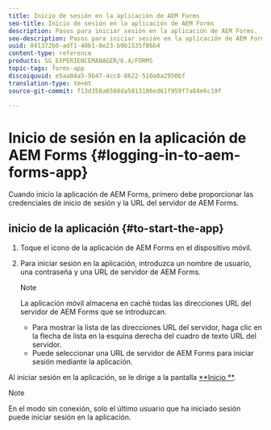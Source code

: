 ```yaml
---
title: Inicio de sesión en la aplicación de AEM Forms
seo-title: Inicio de sesión en la aplicación de AEM Forms
description: Pasos para iniciar sesión en la aplicación de AEM Forms.
seo-description: Pasos para iniciar sesión en la aplicación de AEM Forms.
uuid: 041372b0-adf1-40b1-8e23-b9b1535f86b4
content-type: reference
products: SG_EXPERIENCEMANAGER/6.4/FORMS
topic-tags: forms-app
discoiquuid: e5aa84a5-9b47-4cc8-8622-510a0a2950bf
translation-type: tm+mt
source-git-commit: f13d358a6508da5813186ed61f959f7a84e6c19f

---
```



# Inicio de sesión en la aplicación de AEM Forms {#logging-in-to-aem-forms-app}

Cuando inicio la aplicación de AEM Forms, primero debe proporcionar las credenciales de inicio de sesión y la URL del servidor de AEM Forms.

## inicio de la aplicación {#to-start-the-app}

1. Toque el icono de la aplicación de AEM Forms en el dispositivo móvil.
1. Para iniciar sesión en la aplicación, introduzca un nombre de usuario, una contraseña y una URL de servidor de AEM Forms.

   >[!NOTE]
   >
   >La aplicación móvil almacena en caché todas las direcciones URL del servidor de AEM Forms que se introduzcan.
   >
   >* Para mostrar la lista de las direcciones URL del servidor, haga clic en la flecha de lista en la esquina derecha del cuadro de texto URL del servidor.
   >* Puede seleccionar una URL de servidor de AEM Forms para iniciar sesión mediante la aplicación.


Al iniciar sesión en la aplicación, se le dirige a la pantalla [**Inicio **](/help/forms/using/home-screen.md).

>[!NOTE]
>
>En el modo sin conexión, solo el último usuario que ha iniciado sesión puede iniciar sesión en la aplicación.
